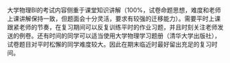 大学物理BI的考试内容侧重于课堂知识讲解（100%，试卷命题思想，难度和老师上课讲解保持一致，但题面会十分灵活，要求有较强的迁移能力）。需要平时上课跟紧老师的节奏，在复习期间可以反复训练平时的作业习题，并且时刻关注老师发送的例卷。还有时间的同学可以适当使用大学物理学习题册（清华大学出版社），试卷题目对平时松懈的同学难度较大。因此在期末临近时最好留出充足的复习时间。
